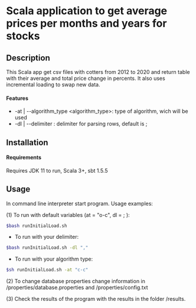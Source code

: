 # Scala application to get average prices per months and years for stocks

## Description

This Scala app get csv files with cotters from 2012 to 2020 and return table with their average and total price change in percents.
It also uses incremental loading to swap new data.


#### Features

- -at | --algorithm_type <algorithm_type>:    type of algorithm, wich will be used
- -dl | --delimiter <delimiter>:             delimiter for parsing rows, default is ;

## Installation
#### Requirements 

Requires JDK 11 to run, Scala 3+, sbt 1.5.5

## Usage

In command line interpreter start program.
Usage examples:

(1) To run with default variables (at = "o-c", dl = ; ):

```sh
$bash runInitialLoad.sh
```  
- To run with your delimiter:
```sh
$bash runInitialLoad.sh -dl ","
``` 
- To run with your algorithm type:
```sh
$sh runInitialLoad.sh -at "c-c"
```

(2) To change database properties change information in /properties/database.properties and /properties/config.txt

(3) Check the results of the program with the results in the folder /results.
